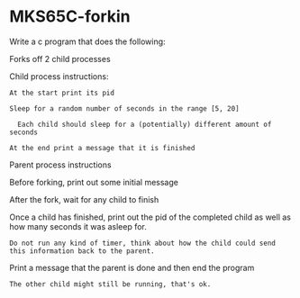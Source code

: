 # MKS65C-forkin

Write a c program that does the following:

  Forks off 2 child processes
  
  Child process instructions:
  
    At the start print its pid
    
    Sleep for a random number of seconds in the range [5, 20]
    
      Each child should sleep for a (potentially) different amount of seconds
      
    At the end print a message that it is finished
		
Parent process instructions

  Before forking, print out some initial message
  
  After the fork, wait for any child to finish
  
  Once a child has finished, print out the pid of the completed child as well as how many seconds it was asleep for.
  
    Do not run any kind of timer, think about how the child could send this information back to the parent.
    
  Print a message that the parent is done and then end the program
  
    The other child might still be running, that's ok.
